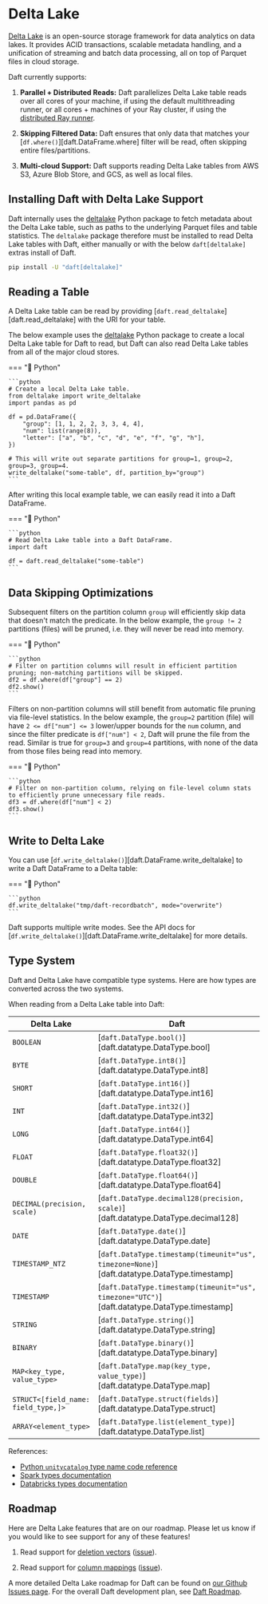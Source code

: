 # Delta Lake

[Delta Lake](https://delta.io/) is an open-source storage framework for data analytics on data lakes. It provides ACID transactions, scalable metadata handling, and a unification of streaming and batch data processing, all on top of Parquet files in cloud storage.

Daft currently supports:

1. **Parallel + Distributed Reads:** Daft parallelizes Delta Lake table reads over all cores of your machine, if using the default multithreading runner, or all cores + machines of your Ray cluster, if using the [distributed Ray runner](../distributed.md).

2. **Skipping Filtered Data:** Daft ensures that only data that matches your [`df.where()`][daft.DataFrame.where] filter will be read, often skipping entire files/partitions.

3. **Multi-cloud Support:** Daft supports reading Delta Lake tables from AWS S3, Azure Blob Store, and GCS, as well as local files.

## Installing Daft with Delta Lake Support

Daft internally uses the [deltalake](https://pypi.org/project/deltalake/) Python package to fetch metadata about the Delta Lake table, such as paths to the underlying Parquet files and table statistics. The `deltalake` package therefore must be installed to read Delta Lake tables with Daft, either manually or with the below `daft[deltalake]` extras install of Daft.

```bash
pip install -U "daft[deltalake]"
```

## Reading a Table

A Delta Lake table can be read by providing [`daft.read_deltalake`][daft.read_deltalake] with the URI for your table.

The below example uses the [deltalake](https://pypi.org/project/deltalake/) Python package to create a local Delta Lake table for Daft to read, but Daft can also read Delta Lake tables from all of the major cloud stores.

=== "🐍 Python"

    ```python
    # Create a local Delta Lake table.
    from deltalake import write_deltalake
    import pandas as pd

    df = pd.DataFrame({
        "group": [1, 1, 2, 2, 3, 3, 4, 4],
        "num": list(range(8)),
        "letter": ["a", "b", "c", "d", "e", "f", "g", "h"],
    })

    # This will write out separate partitions for group=1, group=2, group=3, group=4.
    write_deltalake("some-table", df, partition_by="group")
    ```

After writing this local example table, we can easily read it into a Daft DataFrame.

=== "🐍 Python"

    ```python
    # Read Delta Lake table into a Daft DataFrame.
    import daft

    df = daft.read_deltalake("some-table")
    ```

## Data Skipping Optimizations

Subsequent filters on the partition column `group` will efficiently skip data that doesn't match the predicate. In the below example, the `group != 2` partitions (files) will be pruned, i.e. they will never be read into memory.

=== "🐍 Python"

    ```python
    # Filter on partition columns will result in efficient partition pruning; non-matching partitions will be skipped.
    df2 = df.where(df["group"] == 2)
    df2.show()
    ```

Filters on non-partition columns will still benefit from automatic file pruning via file-level statistics. In the below example, the `group=2` partition (file) will have `2 <= df["num"] <= 3` lower/upper bounds for the `num` column, and since the filter predicate is `df["num"] < 2`, Daft will prune the file from the read. Similar is true for `group=3` and `group=4` partitions, with none of the data from those files being read into memory.

=== "🐍 Python"

    ```python
    # Filter on non-partition column, relying on file-level column stats to efficiently prune unnecessary file reads.
    df3 = df.where(df["num"] < 2)
    df3.show()
    ```

## Write to Delta Lake

You can use [`df.write_deltalake()`][daft.DataFrame.write_deltalake] to write a Daft DataFrame to a Delta table:

=== "🐍 Python"

    ```python
    df.write_deltalake("tmp/daft-recordbatch", mode="overwrite")
    ```

Daft supports multiple write modes. See the API docs for [`df.write_deltalake()`][daft.DataFrame.write_deltalake] for more details.

## Type System

Daft and Delta Lake have compatible type systems. Here are how types are converted across the two systems.

When reading from a Delta Lake table into Daft:

| Delta Lake                          | Daft                                                                                         |
| ----------------------------------- | -------------------------------------------------------------------------------------------- |
| `BOOLEAN`                           | [`daft.DataType.bool()`][daft.datatype.DataType.bool]                                        |
| `BYTE`                              | [`daft.DataType.int8()`][daft.datatype.DataType.int8]                                        |
| `SHORT`                             | [`daft.DataType.int16()`][daft.datatype.DataType.int16]                                      |
| `INT`                               | [`daft.DataType.int32()`][daft.datatype.DataType.int32]                                      |
| `LONG`                              | [`daft.DataType.int64()`][daft.datatype.DataType.int64]                                      |
| `FLOAT`                             | [`daft.DataType.float32()`][daft.datatype.DataType.float32]                                  |
| `DOUBLE`                            | [`daft.DataType.float64()`][daft.datatype.DataType.float64]                                  |
| `DECIMAL(precision, scale)`         | [`daft.DataType.decimal128(precision, scale)`][daft.datatype.DataType.decimal128]            |
| `DATE`                              | [`daft.DataType.date()`][daft.datatype.DataType.date]                                        |
| `TIMESTAMP_NTZ`                     | [`daft.DataType.timestamp(timeunit="us", timezone=None)`][daft.datatype.DataType.timestamp]  |
| `TIMESTAMP`                         | [`daft.DataType.timestamp(timeunit="us", timezone="UTC")`][daft.datatype.DataType.timestamp] |
| `STRING`                            | [`daft.DataType.string()`][daft.datatype.DataType.string]                                    |
| `BINARY`                            | [`daft.DataType.binary()`][daft.datatype.DataType.binary]                                    |
| `MAP<key_type, value_type>`         | [`daft.DataType.map(key_type, value_type)`][daft.datatype.DataType.map]                      |
| `STRUCT<[field_name: field_type,]>` | [`daft.DataType.struct(fields)`][daft.datatype.DataType.struct]                              |
| `ARRAY<element_type>`               | [`daft.DataType.list(element_type)`][daft.datatype.DataType.list]                            |

References:

* [Python `unitycatalog` type name code reference](https://github.com/unitycatalog/unitycatalog-python/blob/main/src/unitycatalog/types/table_info.py)
* [Spark types documentation](https://spark.apache.org/docs/latest/api/python/reference/pyspark.sql/data_types.html)
* [Databricks types documentation](https://docs.databricks.com/aws/en/sql/language-manual/sql-ref-datatypes)

## Roadmap

Here are Delta Lake features that are on our roadmap. Please let us know if you would like to see support for any of these features!

1. Read support for [deletion vectors](https://docs.delta.io/latest/delta-deletion-vectors.html) ([issue](https://github.com/Eventual-Inc/Daft/issues/1954)).

2. Read support for [column mappings](https://docs.delta.io/latest/delta-column-mapping.html) ([issue](https://github.com/Eventual-Inc/Daft/issues/1955)).

A more detailed Delta Lake roadmap for Daft can be found on [our Github Issues page](https://github.com/Eventual-Inc/Daft/issues/2457). For the overall Daft development plan, see [Daft Roadmap](../roadmap.md).
